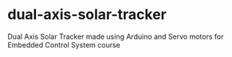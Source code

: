 dual-axis-solar-tracker
=======================

Dual Axis Solar Tracker made using Arduino and Servo motors for Embedded Control System course
